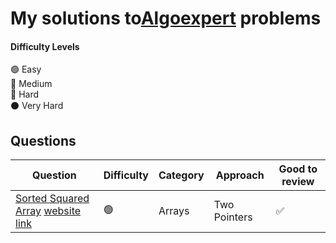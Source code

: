 # My solutions to[Algoexpert]((https://www.algoexpert.io)) problems 



#### Difficulty Levels

🟢 Easy  
🔵 Medium  
🔴 Hard  
⚫️ Very Hard

## Questions

| Question                                                                          | Difficulty | Category             | Approach                 | Good to review |
| --------------------------------------------------------------------------------- | ---------- | -------------------- | ------------------------ | -------------- |
| [Sorted Squared Array](/Easy/sorted-squared-array.md) [website link](https://www.algoexpert.io/questions/BST%20Construction)                          | 🟢         | Arrays               | Two Pointers             | ✅             |


